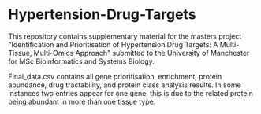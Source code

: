 # Hypertension-Drug-Targets
This repository contains supplementary material for the masters project "Identification and Prioritisation of Hypertension Drug Targets: A Multi-Tissue, Multi-Omics Approach" submitted to the University of Manchester for MSc Bioinformatics and Systems Biology.

Final_data.csv contains all gene prioritisation, enrichment, protein abundance, drug tractability, and protein class analysis results. In some instances two entries appear for one gene, this is due to the related protein being abundant in more than one tissue type.
